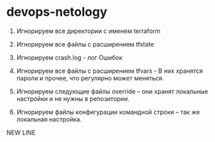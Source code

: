 # devops-netology
1.	Игнорируем все директории с именем terraform

2.	Игнорируем все файлы с расширением tfstate

3.	Игнорируем crash.log  - лог Ошибок

4.	Игнорируем все файлы с расширением tfvars  - В них хранятся пароли и прочее, что регулярно может меняться.

5.	Игнорируем следующие файлы override – они хранят локальные настройки и не нужны в репозитории.

6.	Игнорируем файлы конфигурации командной строки – так же локальная настройка.

NEW LINE

